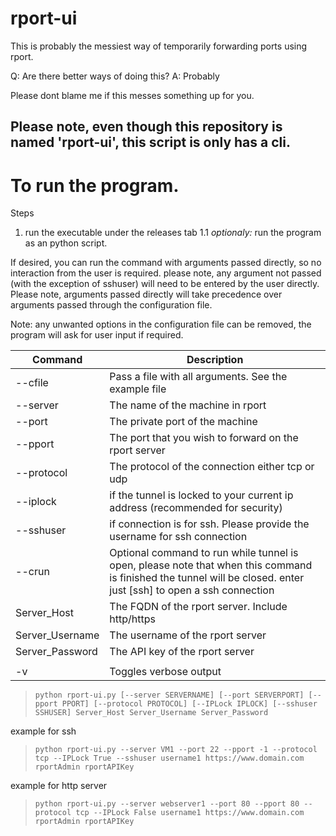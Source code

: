 # rport-ui
This is probably the messiest way of temporarily forwarding ports using rport.

Q: Are there better ways of doing this?
A: Probably

Please dont blame me if this messes something up for you.

## Please note, even though this repository is named 'rport-ui', this script is only has a cli.

# To run the program.
Steps
1. run the executable under the releases tab
1.1 *optionaly:* run the program as an python script.

If desired, you can run the command with arguments passed directly, so no interaction from the user is required. please note, any argument not passed (with the exception of sshuser) will need to be entered by the user directly. Please note, arguments passed directly will take precedence over arguments passed through the configuration file.

Note: any unwanted options in the configuration file can be removed, the program will ask for user input if required.

| Command          | Description                                           |
| ---------------- | ----------------------------------------------------- |
| --cfile          | Pass a file with all arguments. See the example file  |
| --server         | The name of the machine in rport                      |
| --port           | The private port of the machine                       |
| --pport          | The port that you wish to forward on the rport server |
| --protocol       | The protocol of the connection either tcp or udp      |
| --iplock         | if the tunnel is locked to your current ip address (recommended for security)    |
| --sshuser        | if connection is for ssh. Please provide the username for ssh connection|
| --crun           | Optional command to run while tunnel is open, please note that when this command is finished the tunnel will be closed. enter just [ssh] to open a ssh connection|
| Server_Host      | The FQDN of the rport server. Include http/https      |
| Server_Username  | The username of the rport server                      |
| Server_Password  | The API key of the rport server                       |
|||
|-v|Toggles verbose output|




>`python rport-ui.py [--server SERVERNAME] [--port SERVERPORT] [--pport PPORT] [--protocol PROTOCOL] [--IPLock IPLOCK] [--sshuser SSHUSER] Server_Host Server_Username Server_Password`

example for ssh
>`python rport-ui.py --server VM1 --port 22 --pport -1 --protocol tcp --IPLock True --sshuser username1 https://www.domain.com rportAdmin rportAPIKey`

example for http server
>`python rport-ui.py --server webserver1 --port 80 --pport 80 --protocol tcp --IPLock False username1 https://www.domain.com rportAdmin rportAPIKey`
